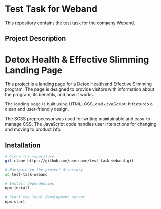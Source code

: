 # Test Task for Weband

This repository contains the test task for the company Weband.

## Project Description

# Detox Health & Effective Slimming Landing Page

This project is a landing page for a Detox Health and Effective Slimming program. The page is designed to provide visitors with information about the program, its benefits, and how it works.

The landing page is built using HTML, CSS, and JavaScript. It features a clean and user-friendly design.

The SCSS preprocessor was used for writing maintainable and easy-to-manage CSS. The JavaScript code handles user interactions for changing and moving to product info.

## Installation

```bash
# Clone the repository
git clone https://github.com/username/test-task-weband.git

# Navigate to the project directory
cd test-task-weband

# Install dependencies
npm install

# Start the local development server
npm start
```

